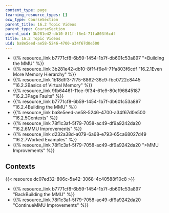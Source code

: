 ```yaml
---
content_type: page
learning_resource_types: []
ocw_type: CourseSection
parent_title: 16.2 Topic Videos
parent_type: CourseSection
parent_uid: 3b281e42-db10-8f1f-f6e4-71fa803f6cdf
title: 16.2 Topic Videos
uid: ba8e5eed-ae58-5246-4700-a34f67d0e500
---
```


*   {{% resource_link b7771cf8-6b59-1454-1b7f-db601c53a897 "\<Building the MMU" %}}
*   {{% resource_link 3b281e42-db10-8f1f-f6e4-71fa803f6cdf "16.2.1Even More Memory Hierarchy" %}}
*   {{% resource_link 1b18dff3-7f75-8862-36c9-fbc0722c8445 "16.2.2Basics of Virtual Memory" %}}
*   {{% resource_link 9fb64461-11ce-9f34-61e9-80cf96845187 "16.2.3Page Faults" %}}
*   {{% resource_link b7771cf8-6b59-1454-1b7f-db601c53a897 "16.2.4Building the MMU" %}}
*   {{% resource_link ba8e5eed-ae58-5246-4700-a34f67d0e500 "16.2.5Contexts" %}}
*   {{% resource_link 78f1c3af-5f79-7058-ac49-df9a9242da20 "16.2.6MMU Improvements" %}}
*   {{% resource_link d232a38d-a079-6a68-e793-65ca68027d49 "16.2.7Worked Examples" %}}
*   {{% resource_link 78f1c3af-5f79-7058-ac49-df9a9242da20 "\>MMU Improvements" %}}

Contexts
--------

{{< resource dc07ed32-806c-5a42-3068-4c40588f10c8 >}}

*   {{% resource_link b7771cf8-6b59-1454-1b7f-db601c53a897 "BackBuilding the MMU" %}}
*   {{% resource_link 78f1c3af-5f79-7058-ac49-df9a9242da20 "ContinueMMU Improvements" %}}